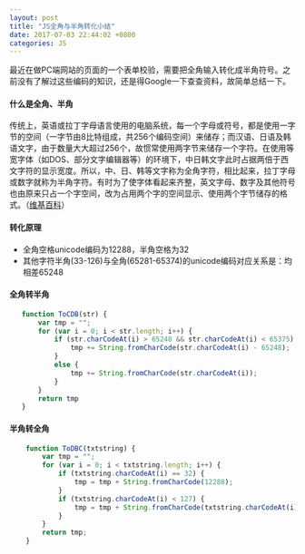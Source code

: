 ```yaml
---
layout: post
title: "JS全角与半角转化小结"
date: 2017-07-03 22:44:02 +0800
categories: JS 
---
```


最近在做PC端网站的页面的一个表单校验，需要把全角输入转化成半角符号。之前没有了解过这些编码的知识，还是得Google一下查查资料，故简单总结一下。

#### 什么是全角、半角
传统上，英语或拉丁字母语言使用的电脑系统，每一个字母或符号，都是使用一字节的空间（一字节由8比特组成，共256个编码空间）来储存；而汉语、日语及韩语文字，由于数量大大超过256个，故惯常使用两字节来储存一个字符。在使用等宽字体（如DOS、部分文字编辑器等）的环境下，中日韩文字此时占据两倍于西文字符的显示宽度。所以，中、日、韩等文字称为全角字符，相比起来，拉丁字母或数字就称为半角字符。有时为了使字体看起来齐整，英文字母、数字及其他符号也由原来只占一个字空间，改为占用两个字的空间显示、使用两个字节储存的格式。（[维基百科](https://zh.m.wikipedia.org/wiki/%E5%85%A8%E5%BD%A2%E5%92%8C%E5%8D%8A%E5%BD%A2)）

#### 转化原理
* 全角空格unicode编码为12288，半角空格为32
* 其他字符半角(33-126)与全角(65281-65374)的unicode编码对应关系是：均相差65248

#### 全角转半角
```javascript
   function ToCDB(str) {
       var tmp = "";
       for (var i = 0; i < str.length; i++) {
           if (str.charCodeAt(i) > 65248 && str.charCodeAt(i) < 65375) {
               tmp += String.fromCharCode(str.charCodeAt(i) - 65248);
           }
           else {
               tmp += String.fromCharCode(str.charCodeAt(i));
           }
       }
       return tmp
   }
```

#### 半角转全角
```javascript
    function ToDBC(txtstring) {
        var tmp = "";
        for (var i = 0; i < txtstring.length; i++) {
            if (txtstring.charCodeAt(i) == 32) {
                tmp = tmp + String.fromCharCode(12288);
            }
            if (txtstring.charCodeAt(i) < 127) {
                tmp = tmp + String.fromCharCode(txtstring.charCodeAt(i) + 65248);
            }
        }
        return tmp;
    }
```


